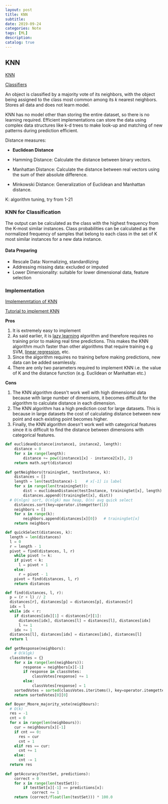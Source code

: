 ```yaml
---
layout: post
title: KNN
subtitle: 
date: 2019-09-24
categories: Note
tags: [ML]
description: 
catalog: true
---
```


## KNN

[KNN](<https://medium.com/machine-learning-101/k-nearest-neighbors-classifier-1c1ff404d265>)

[Classifiers](https://towardsdatascience.com/machine-learning-classifiers-a5cc4e1b0623)

An object is classified by a majority vote of its neighbors, with the object being assigned to the class most common among its *k* nearest neighbors. Stores all data and does not learn model. 

KNN has no model other than storing the entire dataset, so there is no learning required. Efficient
implementations can store the data using complex data structures like k-d trees to make look-up
and matching of new patterns during prediction efficient.

Distance measures:

* **Euclidean Distance**

* Hamming Distance: Calculate the distance between binary vectors. 

* Manhattan Distance: Calculate the distance between real vectors using the sum of their absolute difference. 

* Minkowski Distance: Generalization of Euclidean and Manhattan distance. 

K: algorithm tuning, try from 1-21

### KNN for Classification

The output can be calculated as the class with the highest frequency from the K-most similar instances. Class probabilities can be calculated as the normalized frequency of samples that belong to each class in the set of K most similar instances for a new data instance.

#### Data Preparing

* Rescale Data: Normalizing, standardlizing
* Addressing missing data: excluded or imputed
* Lower Dimensionality: suitable for lower dimensional data, feature selection

### Implementation

[Implemenmtation of KNN](<https://stackabuse.com/k-nearest-neighbors-algorithm-in-python-and-scikit-learn/>)

[Tutorial to implement KNN](<https://machinelearningmastery.com/tutorial-to-implement-k-nearest-neighbors-in-python-from-scratch/>)

**Pros**

1. It is extremely easy to implement
2. As said earlier, it is [lazy learning](https://en.wikipedia.org/wiki/Lazy_learning) algorithm and therefore requires no training prior to making real time predictions. This makes the KNN algorithm much faster than other algorithms that require training e.g SVM, [linear regression](https://stackabuse.com/linear-regression-in-python-with-scikit-learn/), etc.
3. Since the algorithm requires no training before making predictions, new data can be added seamlessly.
4. There are only two parameters required to implement KNN i.e. the value of K and the distance function (e.g. Euclidean or Manhattan etc.)

**Cons**

1. The KNN algorithm doesn't work well with high dimensional data because with large number of dimensions, it becomes difficult for the algorithm to calculate distance in each dimension.
2. The KNN algorithm has a high prediction cost for large datasets. This is because in large datasets the cost of calculating distance between new point and each existing point becomes higher.
3. Finally, the KNN algorithm doesn't work well with categorical features since it is difficult to find the distance between dimensions with categorical features.

```python
def euclideanDistance(instance1, instance2, length):
	distance = 0
	for x in range(length):
		distance += pow((instance1[x] - instance2[x]), 2)
	return math.sqrt(distance)
 
def getNeighbors(trainingSet, testInstance, k):
	distances = []
	length = len(testInstance)-1	# x[-1] is label
	for x in range(len(trainingSet)):
		dist = euclideanDistance(testInstance, trainingSet[x], length)
		distances.append((trainingSet[x], dist))
  # O(nlgn) sort, O(nlgk) max heap, O(n) avg quick select 
	distances.sort(key=operator.itemgetter(1))
	neighbors = []
	for x in range(k):
		neighbors.append(distances[x][0])	# trainingSet[x]
	return neighbors

def quickSelect(distances, k):
  length = len(distances)
  l = 0
  r = length - 1
  pivot = find(distances, l, r)
	while pivot != k:
    if pivot < k:
      l = pivot + 1
    else:
      r = pivot - 1
    pivot = find(distances, l, r)
	return distances

def find(distances, l, r):
  p = (r + l) // 2
  distances[r], distances[p] = distances[p], distances[r]
  idx = l
  while idx < r:
    if distances[idx][1] < distances[r][1]:
      distances[idx], distances[l] = distances[l], distances[idx]
      l += 1
   	idx += 1
  distances[l], distances[idx] = distances[idx], distances[l]
  return l
    
def getResponse(neighbors):
	# O(klgk)
  classVotes = {}
	for x in range(len(neighbors)):
		response = neighbors[x][-1]
		if response in classVotes:
			classVotes[response] += 1
		else:
			classVotes[response] = 1
	sortedVotes = sorted(classVotes.iteritems(), key=operator.itemgetter(1), reverse=True)
	return sortedVotes[0][0]

def Boyer_Moore_majority_vote(neighbours):
  # O(k)
  res = -1
  cnt = 0
  for x in range(len(neighbours)):
    cur = neighbours[x][-1]
    if cnt == 0:
      res = cur
      cnt = 1
    elif res == cur:
      cnt += 1
    else:
      cnt -= 1
  return res
 
def getAccuracy(testSet, predictions):
	correct = 0
	for x in range(len(testSet)):
		if testSet[x][-1] == predictions[x]:
			correct += 1
	return (correct/float(len(testSet))) * 100.0
```

